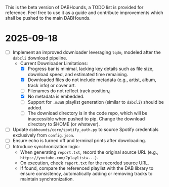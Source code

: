 This is the beta version of DABHounds, a TODO list is provided for reference. Feel free to use it as a guide and contribute improvements which shall be pushed to the main DABHounds.
# 2025-09-18
- [ ] Implement an improved downloader leveraging `tqdm`, modeled after the `dabcli` download pipeline.
    - Current Downloader Limitations:
        - [x] Progress bar is minimal, lacking key details such as file size, download speed, and estimated time remaining.
        - [x] Downloaded files do not include metadata (e.g., artist, album, track info) or cover art.
        - [ ] Filenames do not reflect track position¿
        - [x] No metadata is embedded.
        - [ ] Support for `.m3u8` playlist generation (similar to `dabcli`) should be added.
        - [ ] The download directory is in the code repo, which will be inaccessible when pushed to pip. Change the download directory to $HOME (or whstever).
- [ ] Update `dabhounds/core/spotify_auth.py` to source Spotify credentials exclusively from `config.json`.
- [ ] Ensure echo is turned off and terminal prints after downloading.
- [ ] Introduce synchronization logic:
    - When generating `report.txt`, record the original source URL (e.g., `https://youtube.com/?playlist=...`).
    - On execution, check `report.txt` for the recorded source URL.
    - If found, compare the referenced playlist with the DAB library to ensure consistency, automatically adding or removing tracks to maintain synchronization.
